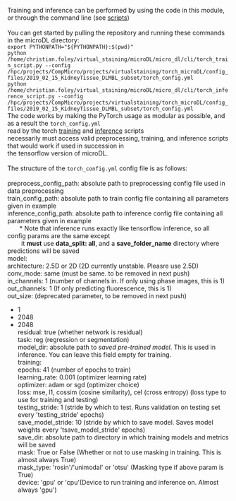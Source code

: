 Training and inference can be performed by using the code in this module, or through the command line (see [scripts](../cli/))<br>
<br>
You can get started by pulling the repository and running these commands in the microDL directory:<br>
```export PYTHONPATH="${PYTHONPATH}:$(pwd)"``` <br>
```python /home/christian.foley/virtual_staining/microDL/micro_dl/cli/torch_train_script.py --config /hpc/projects/CompMicro/projects/virtualstaining/torch_microDL/config_files/2019_02_15_KidneyTissue_DLMBL_subset/torch_config.yml```<br>
```python /home/christian.foley/virtual_staining/microDL/micro_dl/cli/torch_inference_script.py --config /hpc/projects/CompMicro/projects/virtualstaining/torch_microDL/config_files/2019_02_15_KidneyTissue_DLMBL_subset/torch_config.yml```<br>
The code works by making the PyTorch usage as modular as possible, and as a result the ```torch_config.yml```<br>
read by the torch [training](../cli/torch_train_script.py) and [inference](../cli/torch_inference_script.py) scripts <br>
necessarily must access valid preprocessing, training, and inference scripts that would work if used in succession in <br>
the tensorflow version of microDL. <br>
<br>
The structure of the ```torch_config.yml``` config file is as follows: <br>
<br>
preprocess_config_path: absolute path to preprocessing config file used in data preprocessing <br>
train_config_path: absolute path to train config file containing all parameters given in example <br>
inference_config_path: absolute path to inference config file containing all parameters given in example <br>
&nbsp;&nbsp;&nbsp;&nbsp;&nbsp;&nbsp;&nbsp;* Note that inference runs exactly like tensorflow inference, so all config params are the same except <br> 
&nbsp;&nbsp;&nbsp;&nbsp;&nbsp;&nbsp;&nbsp; it **must** use **data_split: all**, and a **save_folder_name** directory where predictions will be saved <br>
model: <br>
  architecture: 2.5D or 2D (2D currently unstable. Pleasre use 2.5D)<br>
  conv_mode: same (must be same. to be removed in next push) <br>
  in_channels: 1 (number of channels in. If only using phase images, this is 1)<br>
  out_channels: 1 (If only predicting fluorescence, this is 1)<br>
  out_size: (deprecated parameter, to be removed in next push) <br>
  - 1 <br>
  - 2048 <br>
  - 2048 <br>
  residual: true (whether network is residual)<br>
  task: reg (regression or segmentation)<br>
  model_dir: absolute path to *saved pre-trained model*. This is used in inference. You can leave this field empty for training.<br>
training: <br>
  epochs: 41 (number of epochs to train)<br>
  learning_rate: 0.001 (optimizer learning rate)<br>
  optimizer: adam or sgd (optimizer choice)<br>
  loss: mse, l1, cossim (cosine similarity), cel (cross entropy) (loss type to use for training and testing)<br>
  testing_stride: 1 (stride by which to test. Runs validation on testing set every 'testing_stride' epochs) <br>
  save_model_stride: 10 (stride by which to save model. Saves model weights every 'tsave_model_stride' epochs)<br> 
  save_dir: absolute path to directory in which training models and metrics will be saved<br>
  mask: True or False (Whether or not to use masking in training. This is almost always True)<br>
  mask_type: 'rosin'/'unimodal' or 'otsu' (Masking type if above param is True)<br>
  device: 'gpu' or 'cpu'(Device to run training and inference on. Almost always 'gpu')<br>
